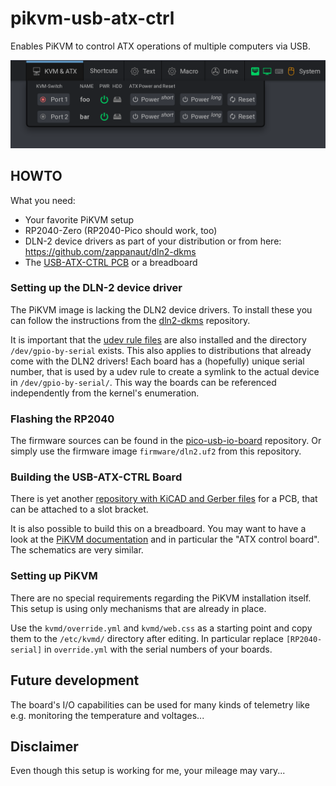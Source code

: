 # pikvm-usb-atx-ctrl

Enables PiKVM to control ATX operations of multiple computers via USB.

![screenshot](/images/kvm-atx-menu.png)


## HOWTO

What you need:
* Your favorite PiKVM setup
* RP2040-Zero (RP2040-Pico should work, too)
* DLN-2 device drivers as part of your distribution or from here: https://github.com/zappanaut/dln2-dkms
* The [USB-ATX-CTRL PCB](https://github.com/zappanaut/usb-atx-ctrl) or a breadboard


### Setting up the DLN-2 device driver

The PiKVM image is lacking the DLN2 device drivers. To install these you can follow the instructions from the [dln2-dkms](https://github.com/zappanaut/dln2-dkms) repository.

It is important that the [udev rule files](https://github.com/zappanaut/dln2-dkms/tree/main/udev) are also installed and the directory `/dev/gpio-by-serial` exists. This also applies to distributions that already come with the DLN2 drivers!
Each board has a (hopefully) unique serial number, that is used by a udev rule to create a symlink to the actual device in `/dev/gpio-by-serial/`. This way the boards can be referenced independently from the kernel's enumeration.


### Flashing the RP2040

The firmware sources can be found in the [pico-usb-io-board](https://github.com/zappanaut/pico-usb-io-board) repository.
Or simply use the firmware image `firmware/dln2.uf2` from this repository.


### Building the USB-ATX-CTRL Board

There is yet another [repository with KiCAD and Gerber files](https://github.com/zappanaut/usb-atx-ctrl) for a PCB, that can be attached to a slot bracket.

It is also possible to build this on a breadboard. You may want to have a look at the [PiKVM documentation](https://github.com/pikvm/pikvm)  and in particular the "ATX control board". The schematics are very similar.


### Setting up PiKVM

There are no special requirements regarding the PiKVM installation itself. This setup is using only mechanisms that are already in place.

Use the `kvmd/override.yml` and `kvmd/web.css` as a starting point and copy them to the `/etc/kvmd/` directory after editing.
In particular replace `[RP2040-serial]` in `override.yml` with the serial numbers of your boards.


## Future development

The board's I/O capabilities can be used for many kinds of telemetry like e.g. monitoring the temperature and voltages...


## Disclaimer

Even though this setup is working for me, your mileage may vary...


